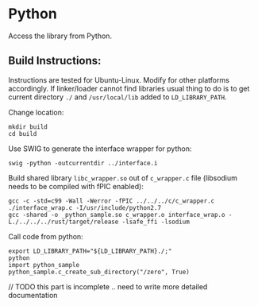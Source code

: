 # Python
Access the library from Python.

## Build Instructions:

Instructions are tested for Ubuntu-Linux. Modify for other platforms accordingly. If linker/loader cannot find libraries usual thing to do is to get current directory `./` and `/usr/local/lib` added to `LD_LIBRARY_PATH`.

Change location:
```
mkdir build
cd build
```
Use SWIG to generate the interface wrapper for python:
```
swig -python -outcurrentdir ../interface.i
```
Build shared library `libc_wrapper.so` out of `c_wrapper.c` file (libsodium needs to be compiled with fPIC enabled):
```
gcc -c -std=c99 -Wall -Werror -fPIC ../../../c/c_wrapper.c ./interface_wrap.c -I/usr/include/python2.7
gcc -shared -o _python_sample.so c_wrapper.o interface_wrap.o -L./../../../rust/target/release -lsafe_ffi -lsodium
```
Call code from python:
```
export LD_LIBRARY_PATH="${LD_LIBRARY_PATH}./;"
python
import python_sample
python_sample.c_create_sub_directory("/zero", True)
```
// TODO this part is incomplete .. need to write more detailed documentation
